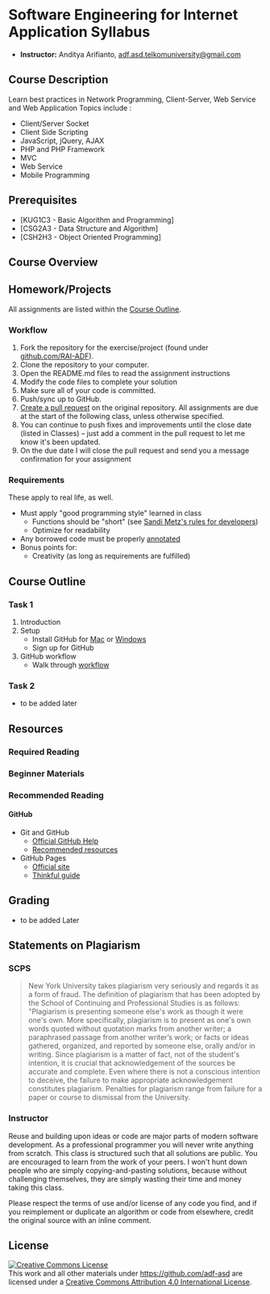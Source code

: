# Software Engineering for Internet Application Syllabus

* **Instructor:** Anditya Arifianto, [adf.asd.telkomuniversity@gmail.com](mailto:adf.asd.telkomuniversity@gmail.com)

## Course Description

Learn best practices in Network Programming, Client-Server, Web Service and Web Application
Topics include :
* Client/Server Socket
* Client Side Scripting
* JavaScript, jQuery, AJAX
* PHP and PHP Framework
* MVC
* Web Service
* Mobile Programming

## Prerequisites

* [KUG1C3 - Basic Algorithm and Programming]
* [CSG2A3 - Data Structure and Algorithm]
* [CSH2H3 - Object Oriented Programming]


## Course Overview


## Homework/Projects

All assignments are listed within the [Course Outline](#course-outline).

### Workflow

1. Fork the repository for the exercise/project (found under [github.com/RAI-ADF](https://github.com/RAI-ADF)).
1. Clone the repository to your computer.
1. Open the README.md files to read the assignment instructions
1. Modify the code files to complete your solution
1. Make sure all of your code is committed.
1. Push/sync up to GitHub.
1. [Create a pull request](https://help.github.com/articles/creating-a-pull-request) on the original repository. All assignments are due at the start of the following class, unless otherwise specified.
1. You can continue to push fixes and improvements until the close date (listed in Classes) – just add a comment in the pull request to let me know it's been updated.
1. On the due date I will close the pull request and send you a message confirmation for your assignment

### Requirements

These apply to real life, as well.
* Must apply "good programming style" learned in class
    * Functions should be "short" (see [Sandi Metz's rules for developers](http://robots.thoughtbot.com/post/50655960596/sandi-metz-rules-for-developers))
    * Optimize for readability
* Any borrowed code must be properly [annotated](http://documentup.com/advanced-js/syllabus#statements-on-plagiarism/instructor)
* Bonus points for:
    * Creativity (as long as requirements are fulfilled)

## Course Outline

### Task 1

1. Introduction
1. Setup
    * Install GitHub for [Mac](https://mac.github.com) or [Windows](https://windows.github.com)
    * Sign up for GitHub
1. GitHub workflow
    * Walk through [workflow](#workflow)


### Task 2
 
 * to be added later

## Resources

### Required Reading
### Beginner Materials
### Recommended Reading
#### GitHub

* Git and GitHub
    * [Official GitHub Help](https://help.github.com/)
    * [Recommended resources](https://help.github.com/articles/what-are-other-good-resources-for-learning-git-and-github)
* GitHub Pages
    * [Official site](http://pages.github.com/)
    * [Thinkful guide](http://www.thinkful.com/learn/a-guide-to-using-github-pages/)


## Grading

* to be added Later

## Statements on Plagiarism

### SCPS

> New York University takes plagiarism very seriously and regards it as a form of fraud.  The definition of plagiarism that has been adopted by the School of Continuing and Professional Studies is as follows: "Plagiarism is presenting someone else's work as though it were one's own.  More specifically, plagiarism is to present as one's own words quoted without quotation marks from another writer; a paraphrased passage from another writer’s work; or facts or ideas gathered, organized, and reported by someone else, orally and/or in writing.  Since plagiarism is a matter of fact, not of the student's intention, it is crucial that acknowledgement of the sources be accurate and complete.  Even where there is not a conscious intention to deceive, the failure to make appropriate acknowledgement constitutes plagiarism.  Penalties for plagiarism range from failure for a paper or course to dismissal from the University.

### Instructor

Reuse and building upon ideas or code are major parts of modern software development.  As a professional programmer you will never write anything from scratch.  This class is structured such that all solutions are public.  You are encouraged to learn from the work of your peers.  I won't hunt down people who are simply copying-and-pasting solutions, because without challenging themselves, they  are simply wasting their time and money taking this class.

Please respect the terms of use and/or license of any code you find, and if you reimplement or duplicate an algorithm or code from elsewhere, credit the original source with an inline comment.

## License

<a rel="license" href="http://creativecommons.org/licenses/by/4.0/"><img alt="Creative Commons License" style="border-width:0" src="https://i.creativecommons.org/l/by/4.0/88x31.png" /></a><br />This <span xmlns:dct="http://purl.org/dc/terms/" href="http://purl.org/dc/dcmitype/Text" rel="dct:type">work</span> and all other materials under https://github.com/adf-asd are licensed under a <a rel="license" href="http://creativecommons.org/licenses/by/4.0/">Creative Commons Attribution 4.0 International License</a>.

